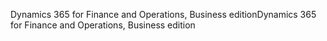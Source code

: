 <span data-ttu-id="efc1a-101">Dynamics 365 for Finance and Operations, Business edition</span><span class="sxs-lookup"><span data-stu-id="efc1a-101">Dynamics 365 for Finance and Operations, Business edition</span></span>
